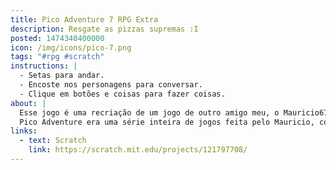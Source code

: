 ```yaml
---
title: Pico Adventure 7 RPG Extra
description: Resgate as pizzas supremas :I
posted: 1474340400000
icon: /img/icons/pico-7.png
tags: "#rpg #scratch"
instructions: |
  - Setas para andar.
  - Encoste nos personagens para conversar.
  - Clique em botões e coisas para fazer coisas.
about: |
  Esse jogo é uma recriação de um jogo de outro amigo meu, o Mauricio678. Ele nunca terminou o jogo então eu resolvi terminar por ele. De uma forma bem cagalhada, mas terminado.
  Pico Adventure era uma série inteira de jogos feita pelo Mauricio, com muitos jogos, que, apesar de super simples e curtos, eram como se fosse um evento. Me inspirei bastante nele!
links:
  - text: Scratch
    link: https://scratch.mit.edu/projects/121797708/
---
```


<scratch url="https://scratch.mit.edu/projects/121797708/"></scratch>
